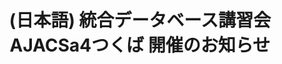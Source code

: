 ---
layout: post-en-none
published: true
title: '(日本語) 統合データベース講習会AJACSa4つくば 開催のお知らせ'
tags:
- イベント
- 募集
- 広報
category: en
---